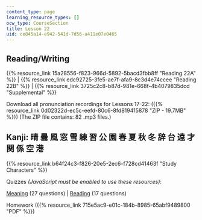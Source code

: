 ```yaml
---
content_type: page
learning_resource_types: []
ocw_type: CourseSection
title: Lesson 22
uid: ce845a14-e942-541d-7d56-a411e07e0465
---
```


Reading/Writing
---------------

{{% resource_link 15a28556-f823-966d-5892-5bacd3fbb8ff "Reading 22A" %}} | {{% resource_link edc92725-3fe5-ae7f-afa9-8c3d4e74ccee "Reading 22B" %}} | {{% resource_link 3725c2c8-b87d-981e-668f-4b4079835dcd "Supplemental" %}}

Download all pronunciation recordings for Lessons 17-22: ({{% resource_link 0d02322d-ec5c-eefd-80c6-8fd819415878 "ZIP - 19.7MB" %}}) (The ZIP file contains: 82 .mp3 files.)

Kanji: 晴 曇 風 窓 雪 練 習 公 園 春 夏 秋 冬 辞 台 遠 才 関 係 空 港
------------------------------------------------

{{% resource_link b64f24c3-f826-20e5-2ec6-f728cd41463f "Study Characters" %}}

Quizzes _(JavaScript must be enabled to use these resources)_:

[Meaning](/ans7870/21f/21f.504/s09/lesson22/kanji22-mean/kq22meanq1.html) (27 questions) | [Reading](/ans7870/21f/21f.504/s09/lesson22/kanji22-read/kq22readq1.html) (17 questions)

Homework ({{% resource_link 715e5ac9-e01c-184b-8985-65abf9489800 "PDF" %}})